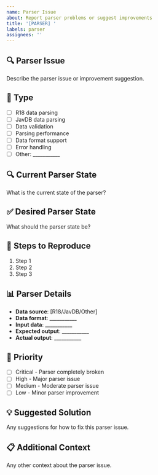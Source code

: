 ```yaml
---
name: Parser Issue
about: Report parser problems or suggest improvements
title: '[PARSER] '
labels: parser
assignees: ''
---
```


## 🔍 Parser Issue
Describe the parser issue or improvement suggestion.

## 🎯 Type
- [ ] R18 data parsing
- [ ] JavDB data parsing
- [ ] Data validation
- [ ] Parsing performance
- [ ] Data format support
- [ ] Error handling
- [ ] Other: ___________

## 🔍 Current Parser State
What is the current state of the parser?

## ✅ Desired Parser State
What should the parser state be?

## 🔄 Steps to Reproduce
1. Step 1
2. Step 2
3. Step 3

## 📊 Parser Details
- **Data source**: [R18/JavDB/Other]
- **Data format**: ___________
- **Input data**: ___________
- **Expected output**: ___________
- **Actual output**: ___________

## 🎯 Priority
- [ ] Critical - Parser completely broken
- [ ] High - Major parser issue
- [ ] Medium - Moderate parser issue
- [ ] Low - Minor parser improvement

## 💡 Suggested Solution
Any suggestions for how to fix this parser issue.

## 📋 Additional Context
Any other context about the parser issue.
